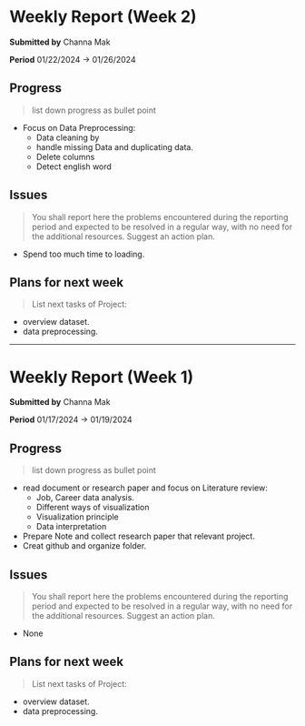 Weekly Report (Week 2)
=============

**Submitted by** Channa Mak

**Period** 01/22/2024 → 01/26/2024

Progress
-------

> list down progress as bullet point
- Focus on Data Preprocessing:
    - Data cleaning by
    - handle missing Data and duplicating data.
    - Delete columns
    - Detect english word

Issues
-------

> You shall report here the problems encountered during the reporting period and expected to be resolved in a regular way, with no need for the additional resources. Suggest an action plan.

- Spend too much time to loading.

Plans for next week
--------------------

> List next tasks of Project:

- overview dataset.
- data preprocessing.

-------------------

Weekly Report (Week 1)
=============

**Submitted by** Channa Mak

**Period** 01/17/2024 → 01/19/2024

Progress
-------

> list down progress as bullet point
- read document or research paper and focus on Literature review:
    - Job, Career data analysis.
    - Different ways of visualization
    - Visualization principle
    - Data interpretation
- Prepare Note and collect research paper that relevant project.
- Creat github and organize folder.

Issues
------

> You shall report here the problems encountered during the reporting period and expected to be resolved in a regular way, with no need for the additional resources. Suggest an action plan.
- None

Plans for next week
-------------------

> List next tasks of Project:

- overview dataset.
- data preprocessing.


